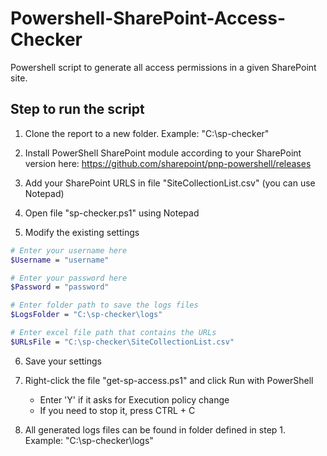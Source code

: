 # Powershell-SharePoint-Access-Checker
Powershell script to generate all access permissions in a given SharePoint site.

## Step to run the script

1) Clone the report to a new folder. Example: "C:\sp-checker"

2) Install PowerShell SharePoint module according to your SharePoint version here: 
https://github.com/sharepoint/pnp-powershell/releases

3) Add your SharePoint URLS in file "SiteCollectionList.csv" (you can use Notepad)

4) Open file "sp-checker.ps1" using Notepad

5) Modify the existing settings

```sh
# Enter your username here
$Username = "username"

# Enter your password here 
$Password = "password"

# Enter folder path to save the logs files 
$LogsFolder = "C:\sp-checker\logs" 

# Enter excel file path that contains the URLs
$URLsFile = "C:\sp-checker\SiteCollectionList.csv" 
```

6) Save your settings

7) Right-click the file "get-sp-access.ps1" and click Run with PowerShell
    - Enter 'Y' if it asks for Execution policy change
    - If you need to stop it, press CTRL + C

8) All generated logs files can be found in folder defined in step 1. Example: "C:\sp-checker\logs"
